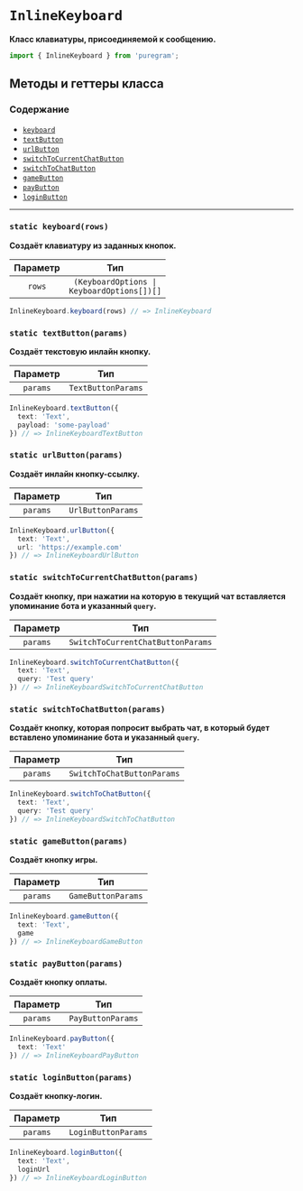 # `InlineKeyboard`

**Класс клавиатуры, присоединяемой к сообщению.**

```js
import { InlineKeyboard } from 'puregram';
```

## Методы и геттеры класса

### Содержание

* [`keyboard`](#static-keyboardrows)
* [`textButton`](#static-textbuttonparams)
* [`urlButton`](#static-urlbuttonparams)
* [`switchToCurrentChatButton`](#static-switchtocurrentchatbuttonparams)
* [`switchToChatButton`](#static-switchtochatbuttonparams)
* [`gameButton`](#static-gamebuttonparams)
* [`payButton`](#static-paybuttonparams)
* [`loginButton`](#static-loginbuttonparams)

---

### `static keyboard(rows)`

**Создаёт клавиатуру из заданных кнопок.**

| Параметр |                            Тип                            |
| :------: | :-------------------------------------------------------: |
| `rows`   | <code>(KeyboardOptions &#124; KeyboardOptions[])[]</code> |

```ts
InlineKeyboard.keyboard(rows) // => InlineKeyboard
```

### `static textButton(params)`

**Создаёт текстовую инлайн кнопку.**

| Параметр |        Тип         |
| :------: | :----------------: |
| `params` | `TextButtonParams` |

```ts
InlineKeyboard.textButton({
  text: 'Text',
  payload: 'some-payload'
}) // => InlineKeyboardTextButton
```

### `static urlButton(params)`

**Создаёт инлайн кнопку-ссылку.**

| Параметр |        Тип        |
| :------: | :---------------: |
| `params` | `UrlButtonParams` |

```ts
InlineKeyboard.urlButton({
  text: 'Text',
  url: 'https://example.com'
}) // => InlineKeyboardUrlButton
```

### `static switchToCurrentChatButton(params)`

**Создаёт кнопку, при нажатии на которую в текущий чат вставляется упоминание бота и указанный `query`.**

| Параметр |                Тип                |
| :------: | :-------------------------------: |
| `params` | `SwitchToCurrentChatButtonParams` |

```ts
InlineKeyboard.switchToCurrentChatButton({
  text: 'Text',
  query: 'Test query'
}) // => InlineKeyboardSwitchToCurrentChatButton
```

### `static switchToChatButton(params)`

**Создаёт кнопку, которая попросит выбрать чат, в который будет вставлено упоминание бота и указанный `query`.**

| Параметр |            Тип             |
| :------: | :------------------------: |
| `params` | `SwitchToChatButtonParams` |

```ts
InlineKeyboard.switchToChatButton({
  text: 'Text',
  query: 'Test query'
}) // => InlineKeyboardSwitchToChatButton
```

### `static gameButton(params)`

**Создаёт кнопку игры.**

| Параметр |        Тип         |
| :------: | :----------------: |
| `params` | `GameButtonParams` |

```ts
InlineKeyboard.gameButton({
  text: 'Text',
  game
}) // => InlineKeyboardGameButton
```

### `static payButton(params)`

**Создаёт кнопку оплаты.**

| Параметр |        Тип        |
| :------: | :---------------: |
| `params` | `PayButtonParams` |

```ts
InlineKeyboard.payButton({
  text: 'Text'
}) // => InlineKeyboardPayButton
```

### `static loginButton(params)`

**Создаёт кнопку-логин.**

| Параметр |         Тип         |
| :------: | :-----------------: |
| `params` | `LoginButtonParams` |

```ts
InlineKeyboard.loginButton({
  text: 'Text',
  loginUrl
}) // => InlineKeyboardLoginButton
```